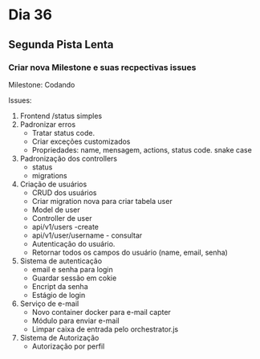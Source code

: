 # Dia 36

## Segunda Pista Lenta

### Criar nova Milestone e suas recpectivas issues

Milestone: Codando

Issues:

1. Frontend /status simples
2. Padronizar erros
   - Tratar status code.
   - Criar exceções customizados
   - Propriedades: name, mensagem, actions, status code. snake case
3. Padronização dos controllers
   - status
   - migrations
4. Criação de usuários
   - CRUD dos usuários
   - Criar migration nova para criar tabela user
   - Model de user
   - Controller de user
   - api/v1/users -create
   - api/v1/user/username - consultar
   - Autenticação do usuário.
   - Retornar todos os campos do usuário (name, email, senha)
5. Sistema de autenticação
   - email e senha para login
   - Guardar sessão em cokie
   - Encript da senha
   - Estágio de login
6. Serviço de e-mail
   - Novo container docker para e-mail capter
   - Módulo para enviar e-mail
   - Limpar caixa de entrada pelo orchestrator.js
7. Sistema de Autorização
   - Autorização por perfil
